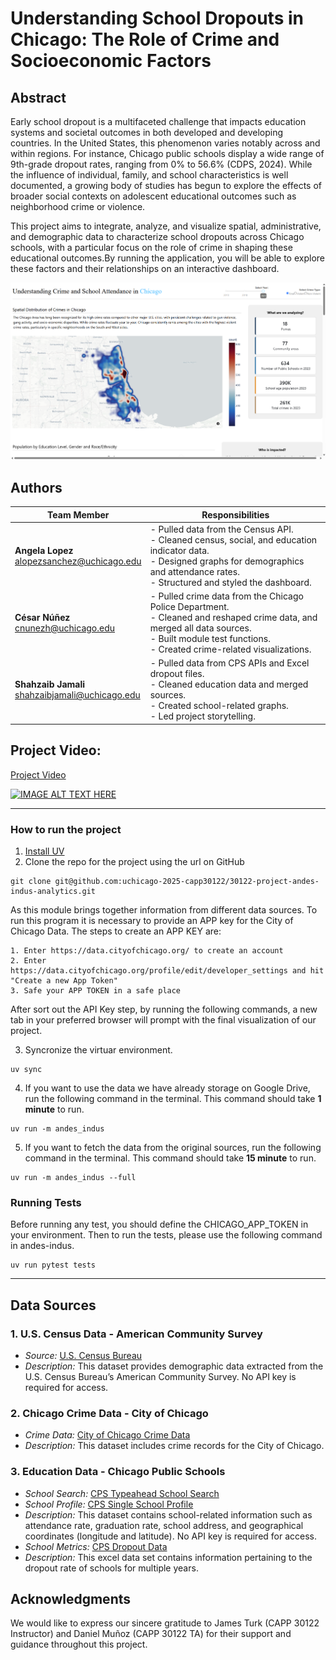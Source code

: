 # Understanding School Dropouts in Chicago: The Role of Crime and Socioeconomic Factors

## Abstract
Early school dropout is a multifaceted challenge that impacts education systems and societal outcomes in both developed and developing countries. In the United States, this phenomenon varies notably across and within regions. For instance, Chicago public schools display a wide range of 9th-grade dropout rates, ranging from 0% to 56.6% (CDPS, 2024). While the influence of individual, family, and school characteristics is well documented, a growing body of studies has begun to explore the effects of broader social contexts on adolescent educational outcomes such as neighborhood crime or violence. 

This project aims to integrate, analyze, and visualize spatial, administrative, and demographic data to characterize school dropouts across Chicago schools, with a particular focus on the role of crime in shaping these educational outcomes.By running the application, you will be able to explore these factors and their relationships on an interactive dashboard.

![screenshot](images/project_screenshot.png)

## Authors
| **Team Member**     | **Responsibilities** |
|---------------------|----------------------|
| **Angela Lopez** <br> alopezsanchez@uchicago.edu   | - Pulled data from the Census API.<br> - Cleaned census, social, and education indicator data.<br> - Designed graphs for demographics and attendance rates.<br> - Structured and styled the dashboard. |
| **César Núñez**  <br> cnunezh@uchicago.edu    | - Pulled crime data from the Chicago Police Department.<br> - Cleaned and reshaped crime data, and merged all data sources.<br> - Built module test functions.<br> - Created crime-related visualizations. |
| **Shahzaib Jamali** <br> shahzaibjamali@uchicago.edu  | - Pulled data from CPS APIs and Excel dropout files.<br> - Cleaned education data and merged sources.<br> - Created school-related graphs.<br> - Led project storytelling. |

## Project Video:
[Project Video](https://youtu.be/aOXfe6JOBbc) 

[![IMAGE ALT TEXT HERE](https://img.youtube.com/vi/aOXfe6JOBbc/0.jpg)](https://www.youtube.com/watch?v=aOXfe6JOBbc)

***
### How to run the project

1. [Install UV](https://docs.astral.sh/uv/getting-started/installation/)
2. Clone the repo for the project using the url on GitHub
```
git clone git@github.com:uchicago-2025-capp30122/30122-project-andes-indus-analytics.git
```
As this module brings together information from different data sources. To run this program it is necessary to provide an APP key for the City of Chicago Data.
The steps to create an APP KEY are:

    1. Enter https://data.cityofchicago.org/ to create an account
    2. Enter https://data.cityofchicago.org/profile/edit/developer_settings and hit "Create a new App Token"
    3. Safe your APP TOKEN in a safe place 

After sort out the API Key step, by running the following commands, a new tab in your preferred browser will prompt with the final visualization of our project. 

3. Syncronize the virtuar environment.
```
uv sync
```
4. If you want to use the data we have already storage on Google Drive, run the following command in the terminal. This command should take <b>1 minute</b> to run.
```
uv run -m andes_indus
```
5. If you want to fetch the data from the original sources, run the following command in the terminal. This command should take <b>15 minute</b> to run.
```
uv run -m andes_indus --full
```
### Running Tests

Before running any test, you should define the CHICAGO_APP_TOKEN in your environment. Then to run the tests, please use the following command in andes-indus.

```
uv run pytest tests
```
***

## Data Sources

### 1. U.S. Census Data - American Community Survey
- *Source:* [U.S. Census Bureau](https://www.census.gov/data/developers/data-sets/census-microdata-api.html)
- *Description:* This dataset provides demographic data extracted from the U.S. Census Bureau’s American Community Survey. No API key is required for access.

### 2. Chicago Crime Data - City of Chicago
- *Crime Data:* [City of Chicago Crime Data](https://dev.socrata.com/foundry/data.cityofchicago.ls/ijzp-q8t2)
- *Description:* This dataset includes crime records for the City of Chicago. 

### 3. Education Data - Chicago Public Schools
- *School Search:* [CPS Typeahead School Search](https://api.cps.edu/schoolprofile/Help/Api/GET-CPS-TypeaheadSchoolSearch_SearchValue)
- *School Profile:* [CPS Single School Profile](https://api.cps.edu/schoolprofile/Help/Api/GET-CPS-SingleSchoolProfile_SchoolID)
- *Description:* This dataset contains school-related information such as attendance rate, graduation rate, school address, and geographical coordinates (longitude and latitude). No API key is required for access.
- *School Metrics:* [CPS Dropout Data](https://www.cps.edu/about/district-data/metrics/)
- *Description:* This excel data set contains information pertaining to the dropout rate of schools for multiple years.

## Acknowledgments
We would like to express our sincere gratitude to James Turk (CAPP 30122 Instructor) and Daniel Muñoz (CAPP 30122 TA) for their support and guidance throughout this project.
